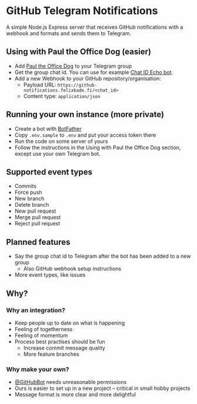 # GitHub Telegram Notifications
A simple Node.js Express server that receives GitHub notifications with a webhook and formats and sends them to Telegram.

## Using with Paul the Office Dog (easier)
- Add [Paul the Office Dog](https://t.me/PaulTheOfficeDogBot) to your Telegram group
- Get the group chat id. You can use for example [Chat ID Echo bot](https://t.me/chatid_echo_bot).
- Add a new Webhook to your GitHub repository/organisation:
  - Payload URL: `https://github-notifications.felixbade.fi/<chat_id>`
  - Content type: `application/json`
  
## Running your own instance (more private)
- Create a bot with [BotFather](https://t.me/BotFather)
- Copy `.env.sample` to `.env` and put your access token there
- Run the code on some server of yours
- Follow the instructions in the Using with Paul the Office Dog section, except use your own Telegram bot.

## Supported event types
- Commits
- Force push
- New branch
- Delete branch
- New pull request
- Merge pull request
- Reject pull request

## Planned features
- Say the group chat id to Telegram after the bot has been added to a new group
  - Also GitHub webhook setup instructions
- More event types, like issues

## Why?

### Why an integration?
- Keep people up to date on what is happening
- Feeling of togetherness
- Feeling of momentum
- Process best practises should be fun
  - Increase commit message quality
  - More feature branches

### Why make your own?
- [@GitHubBot](https://t.me/GitHubBot) needs unreasonable permissions
- Ours is easier to set up in a new project – critical in small hobby projects
- Message format is more clear and more delightful

